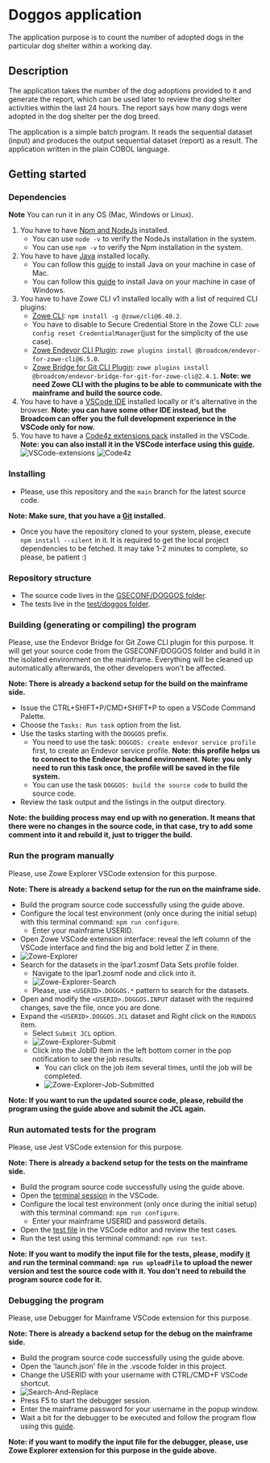 # Doggos application

The application purpose is to count the number of adopted dogs in the particular dog shelter within a working day.

## Description

The application takes the number of the dog adoptions provided to it and generate the report, which can be used later to review the dog shelter activities within the last 24 hours. The report says how many dogs were adopted in the dog shelter per the dog breed.

The application is a simple batch program. It reads the sequential dataset (input) and produces the output sequential dataset (report) as a result. The application written in the plain COBOL language.

## Getting started

### Dependencies

**Note** You can run it in any OS (Mac, Windows or Linux).

1. You have to have [Npm and NodeJs](https://nodejs.org/en/download/) installed.
   - You can use `node -v` to verify the NodeJs installation in the system.
   - You can use `npm -v` to verify the Npm installation in the system.
2. You have to have [Java](https://jdk.java.net/java-se-ri/11) installed locally.
   - You can follow this [guide](https://gist.github.com/douglarek/bbda8cc23a562cb5d5798717d57bc9e9) to install Java on your machine in case of Mac.
   - You can follow this [guide](https://stackoverflow.com/questions/52511778/how-to-install-openjdk-11-on-windows) to install Java on your machine in case of Windows.
3. You have to have Zowe CLI v1 installed locally with a list of required CLI plugins:
   - [Zowe CLI](https://docs.zowe.org/v1.27.x/user-guide/cli-installcli#installing-zowe-cli-from-an-online-registry): `npm install -g @zowe/cli@6.40.2`.
   - You have to disable to Secure Credential Store in the Zowe CLI: `zowe config reset CredentialManager`(just for the simplicity of the use case).
   - [Zowe Endevor CLI Plugin](https://www.npmjs.com/package/@broadcom/endevor-for-zowe-cli): `zowe plugins install @broadcom/endevor-for-zowe-cli@6.5.0`.
   - [Zowe Bridge for Git CLI Plugin](https://www.npmjs.com/package/@broadcom/endevor-bridge-for-git-for-zowe-cli): `zowe plugins install @broadcom/endevor-bridge-for-git-for-zowe-cli@2.4.1`.
     **Note: we need Zowe CLI with the plugins to be able to communicate with the mainframe and build the source code.**
4. You have to have a [VSCode IDE](https://code.visualstudio.com/) installed locally or it's alternative in the browser.
   **Note: you can have some other IDE instead, but the Broadcom can offer you the full development experience in the VSCode only for now.**
5. You have to have a [Code4z extensions pack](https://marketplace.visualstudio.com/items?itemName=broadcomMFD.code4z-extension-pack) installed in the VSCode.
   **Note: you can also install it in the VSCode interface using this [guide](https://code.visualstudio.com/learn/get-started/extensions).**
   ![VSCode-extensions](images/vscode_extensions.png)
   ![Code4z](images/code4z.png)

### Installing

- Please, use this repository and the `main` branch for the latest source code.

**Note: Make sure, that you have a [Git](https://git-scm.com/downloads) installed.**

- Once you have the repository cloned to your system, please, execute `npm install --silent` in it. It is required to get the local project dependencies to be fetched. It may take 1-2 minutes to complete, so please, be patient :)

### Repository structure

- The source code lives in the [GSECONF/DOGGOS folder](./GSECONF/DOGGOS).
- The tests live in the [test/doggos folder](./test/doggos/).

### Building (generating or compiling) the program

Please, use the Endevor Bridge for Git Zowe CLI plugin for this purpose. It will get your source code from the GSECONF/DOGGOS folder and build it in the isolated environment on the mainframe. Everything will be cleaned up automatically afterwards, the other developers won't be affected.

**Note: There is already a backend setup for the build on the mainframe side.**

- Issue the CTRL+SHIFT+P/CMD+SHIFT+P to open a VSCode Command Palette.
- Choose the `Tasks: Run task` option from the list.
- Use the tasks starting with the `DOGGOS` prefix.
  - You need to use the task: `DOGGOS: create endevor service profile` first, to create an Endevor service profile.
    **Note: this profile helps us to connect to the Endevor backend environment.**
    **Note: you only need to run this task once, the profile will be saved in the file system.**
  - You can use the task `DOGGOS: build the source code` to build the source code.
- Review the task output and the listings in the output directory.

**Note: the building process may end up with no generation. It means that there were no changes in the source code, in that case, try to add some comment into it and rebuild it, just to trigger the build.**

### Run the program manually

Please, use Zowe Explorer VSCode extension for this purpose.

**Note: There is already a backend setup for the run on the mainframe side.**

- Build the program source code successfully using the guide above.
- Configure the local test environment (only once during the initial setup) with this terminal command: `npm run configure`.
  - Enter your mainframe USERID.
- Open Zowe VSCode extension interface: reveal the left column of the VSCode interface and find the big and bold letter Z in there.
- ![Zowe-Explorer](images/zowe-explorer.png)
- Search for the datasets in the lpar1.zosmf Data Sets profile folder.
  - Navigate to the lpar1.zosmf node and click into it.
  - ![Zowe-Explorer-Search](images/zowe-explorer-search.png)
  - Please, use `<USERID>.DOGGOS.*` pattern to search for the datasets.
- Open and modify the `<USERID>.DOGGOS.INPUT` dataset with the required changes, save the file, once you are done.
- Expand the `<USERID>.DOGGOS.JCL` dataset and Right click on the `RUNDOGS` item.
  - Select `Submit JCL` option.
  - ![Zowe-Explorer-Submit](images/zowe-explorer-submit.png)
  - Click into the JobID item in the left bottom corner in the pop notification to see the job results.
    - You can click on the job item several times, until the job will be completed.
    - ![Zowe-Explorer-Job-Submitted](images/zowe-explorer-job-submitted.png)

**Note: If you want to run the updated source code, please, rebuild the program using the guide above and submit the JCL again.**

### Run automated tests for the program

Please, use Jest VSCode extension for this purpose.

**Note: There is already a backend setup for the tests on the mainframe side.**

- Build the program source code successfully using the guide above.
- Open the [terminal session](https://code.visualstudio.com/docs/editor/integrated-terminal) in the VSCode.
- Configure the local test environment (only once during the initial setup) with this terminal command: `npm run configure`.
  - Enter your mainframe USERID and password details.
- Open the [test file](/test/doggos/doggos.test.ts) in the VSCode editor and review the test cases.
- Run the test using this terminal command: `npm run test`.

**Note: If you want to modify the input file for the tests, please, modify [it](/scripts/files/DOGGOS.INPUT) and run the terminal command: `npm run uploadFile` to upload the newer version and test the source code with it. You don't need to rebuild the program source code for it.**

### Debugging the program

Please, use Debugger for Mainframe VSCode extension for this purpose.

**Note: There is already a backend setup for the debug on the mainframe side.**

- Build the program source code successfully using the guide above.
- Open the 'launch.json' file in the .vscode folder in this project.
- Change the USERID with your username with CTRL/CMD+F VSCode shortcut.
- ![Search-And-Replace](images/search-and-replace.png)
- Press F5 to start the debugger session.
- Enter the mainframe password for your username in the popup window.
- Wait a bit for the debugger to be executed and follow the program flow using this [guide](https://marketplace.visualstudio.com/items?itemName=broadcomMFD.debugger-for-mainframe).

**Note: if you want to modify the input file for the debugger, please, use Zowe Explorer extension for this purpose in the guide above.**
